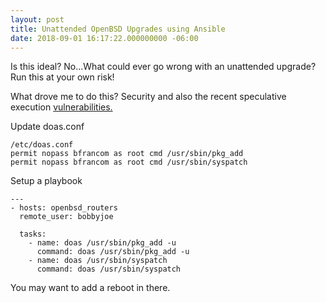 ```yaml
---
layout: post
title: Unattended OpenBSD Upgrades using Ansible
date: 2018-09-01 16:17:22.000000000 -06:00
---
```


Is this ideal? No...What could ever go wrong with an unattended upgrade?
Run this at your own risk!

What drove me to do this? Security and also the recent speculative execution [vulnerabilities.](https://www.undeadly.org/cgi?action=article;sid=20180824024934)

Update doas.conf

	/etc/doas.conf
	permit nopass bfrancom as root cmd /usr/sbin/pkg_add
	permit nopass bfrancom as root cmd /usr/sbin/syspatch

Setup a playbook

	---
	- hosts: openbsd_routers
	  remote_user: bobbyjoe
	
	  tasks:
	    - name: doas /usr/sbin/pkg_add -u
	      command: doas /usr/sbin/pkg_add -u
	    - name: doas /usr/sbin/syspatch
	      command: doas /usr/sbin/syspatch

You may want to add a reboot in there.
